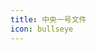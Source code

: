```yaml
---
title: 中央一号文件
icon: bullseye
---
```


<PDF url="/pdf/central.pdf" height="75rem" viewer/>

<PDF url="/pdf/central_1.pdf" height="75rem" viewer/>
